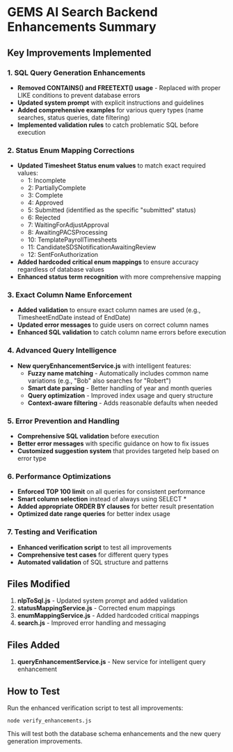 # GEMS AI Search Backend Enhancements Summary

## Key Improvements Implemented

### 1. SQL Query Generation Enhancements
- **Removed CONTAINS() and FREETEXT() usage** - Replaced with proper LIKE conditions to prevent database errors
- **Updated system prompt** with explicit instructions and guidelines
- **Added comprehensive examples** for various query types (name searches, status queries, date filtering)
- **Implemented validation rules** to catch problematic SQL before execution

### 2. Status Enum Mapping Corrections
- **Updated Timesheet Status enum values** to match exact required values:
  - 1: Incomplete
  - 2: PartiallyComplete
  - 3: Complete
  - 4: Approved
  - 5: Submitted (identified as the specific "submitted" status)
  - 6: Rejected
  - 7: WaitingForAdjustApproval
  - 8: AwaitingPACSProcessing
  - 10: TemplatePayrollTimesheets
  - 11: CandidateSDSNotificationAwaitingReview
  - 12: SentForAuthorization
- **Added hardcoded critical enum mappings** to ensure accuracy regardless of database values
- **Enhanced status term recognition** with more comprehensive mapping

### 3. Exact Column Name Enforcement
- **Added validation** to ensure exact column names are used (e.g., TimesheetEndDate instead of EndDate)
- **Updated error messages** to guide users on correct column names
- **Enhanced SQL validation** to catch column name errors before execution

### 4. Advanced Query Intelligence
- **New queryEnhancementService.js** with intelligent features:
  - **Fuzzy name matching** - Automatically includes common name variations (e.g., "Bob" also searches for "Robert")
  - **Smart date parsing** - Better handling of year and month queries
  - **Query optimization** - Improved index usage and query structure
  - **Context-aware filtering** - Adds reasonable defaults when needed

### 5. Error Prevention and Handling
- **Comprehensive SQL validation** before execution
- **Better error messages** with specific guidance on how to fix issues
- **Customized suggestion system** that provides targeted help based on error type

### 6. Performance Optimizations
- **Enforced TOP 100 limit** on all queries for consistent performance
- **Smart column selection** instead of always using SELECT *
- **Added appropriate ORDER BY clauses** for better result presentation
- **Optimized date range queries** for better index usage

### 7. Testing and Verification
- **Enhanced verification script** to test all improvements
- **Comprehensive test cases** for different query types
- **Automated validation** of SQL structure and patterns

## Files Modified
1. **nlpToSql.js** - Updated system prompt and added validation
2. **statusMappingService.js** - Corrected enum mappings
3. **enumMappingService.js** - Added hardcoded critical mappings
4. **search.js** - Improved error handling and messaging

## Files Added
1. **queryEnhancementService.js** - New service for intelligent query enhancement

## How to Test
Run the enhanced verification script to test all improvements:
```
node verify_enhancements.js
```

This will test both the database schema enhancements and the new query generation improvements.
